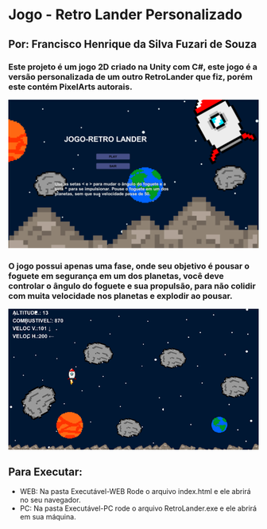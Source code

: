 # Jogo - Retro Lander Personalizado
## Por: Francisco Henrique da Silva Fuzari de Souza

### Este projeto é um jogo 2D criado na Unity com C#, este jogo é a versão personalizada de um outro RetroLander que fiz, porém este contém PixelArts autorais.

![Capa RetroLander Personalizado](Imagens-ReadMe/Capa-RetroLanderPersonalizado.PNG)

### O jogo possui apenas uma fase, onde seu objetivo é pousar o foguete em segurança em um dos planetas, você deve controlar o ângulo do foguete e sua propulsão, para não colidir com muita velocidade nos planetas e explodir ao pousar.

![Capa RetroLander Personalizado](Imagens-ReadMe/Game-RetroLanderPersonalizado.PNG)

## Para Executar:
* WEB: Na pasta Executável-WEB Rode o arquivo index.html e ele abrirá no seu navegador.
* PC: Na pasta Executável-PC rode o arquivo RetroLander.exe e ele abrirá em sua máquina.
